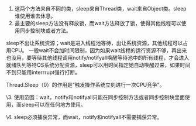 1. 这两个方法来自不同的类，sleep来自Thread类，wait来自Object类。sleep谁使用谁去休息。
2. 最主要的sleep方法没有释放锁，而wait方法释放了锁，使得其他线程可以使用同步控制块或者方法。

sleep不出让系统资源；wait是进入线程池等待，出让系统资源，其他线程可以占用CPU。	一般wait不会加时间限制，因为如果wait线程的运行资源不够，再出来也没用，要等待其他线程调用notify/notifyall唤醒等待池中的所有线程，才会进入就绪队列等待OS系统分配资源，sleep可以用时间指定她自动唤醒过来，如果时间不到只能用interrrupt强行打断。

Thread.Sleep（0）的作用是“触发操作系统立刻进行一次CPU竞争”。

\3. 使用范围：wait，notify和notifyall只能在同步控制方法或者同步控制块里面使用，而sleep可以在任何地方使用。

\4. sleep必须捕获异常，而wait，notify和notifyall不需要捕获异常。